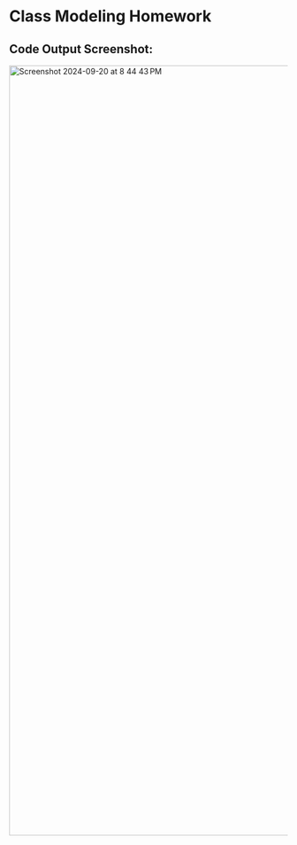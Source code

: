 # Class Modeling Homework 

## Code Output Screenshot: 

<img width="1391" alt="Screenshot 2024-09-20 at 8 44 43 PM" src="https://github.com/user-attachments/assets/816bdc42-f5b9-4b5a-814f-876b59d90775">
